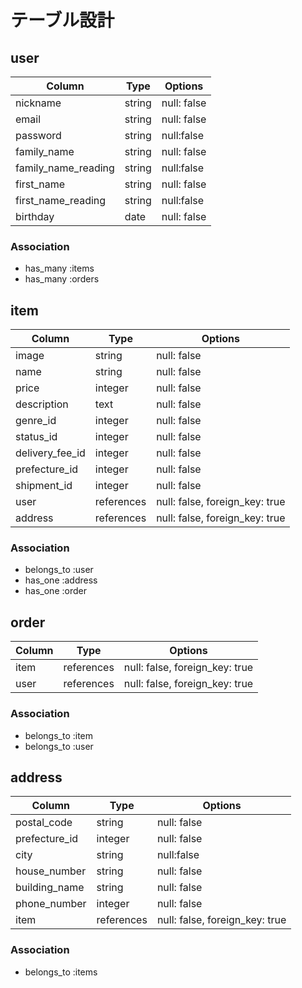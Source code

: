 # テーブル設計

## user
| Column | Type | Options |
| ------ | ---- | ------- |
| nickname | string | null: false |
| email | string | null: false|
| password | string | null:false |
| family_name | string | null: false |
| family_name_reading | string | null:false |
| first_name | string | null: false |
| first_name_reading | string | null:false |
| birthday | date | null: false |

### Association
- has_many :items
- has_many :orders

## item
| Column | Type | Options |
| ------ | ---- | ------- |
| image	 | string | null: false |
|	name 	 | string | null: false |
| price  | integer | null: false |
| description | text | null: false |
| genre_id | integer | null: false |
| status_id | integer | null: false |
| delivery_fee_id | integer | null: false |
| prefecture_id | integer | null: false |
| shipment_id | integer | null: false |
| user | references | null: false, foreign_key: true |
| address | references | null: false, foreign_key: true |

### Association
- belongs_to :user
- has_one :address
- has_one :order

## order
| Column | Type | Options |
| ------ | ---- | ------- |
| item | references | null: false, foreign_key: true |
| user | references | null: false, foreign_key: true |

### Association
- belongs_to :item
- belongs_to :user

## address
| Column | Type | Options |
| ------ | ---- | ------- |
| postal_code | string | null: false |
| prefecture_id | integer | null: false |
| city | string | null:false |
| house_number | string | null: false |
| building_name | string | null: false |
| phone_number | integer | null: false |
| item | references | null: false, foreign_key: true |

### Association
- belongs_to :items
